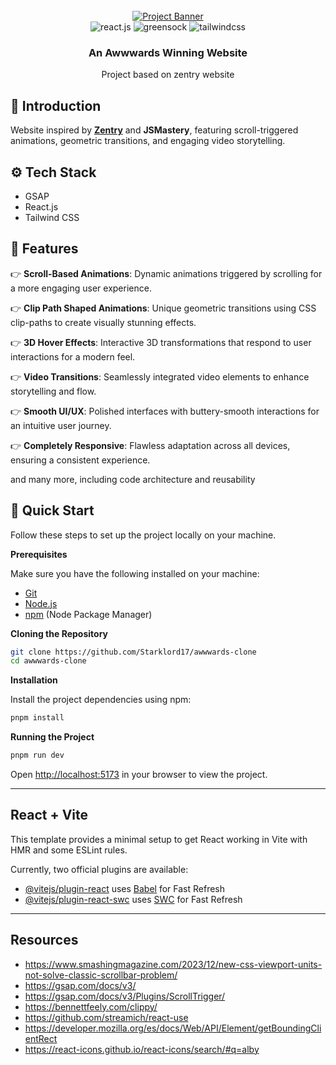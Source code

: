<div align="center">
  <br />
    <a href="https://zentry.com/" target="_blank">
      <img src="https://github.com/user-attachments/assets/ab600f24-f4d9-4cef-8f1e-3fd9194afb30" alt="Project Banner">
    </a>
  <br />

  <div>
    <img src="https://img.shields.io/badge/-React_JS-black?style=for-the-badge&logoColor=white&logo=react&color=61DAFB" alt="react.js" />
    <img src="https://img.shields.io/badge/-GSAP-black?style=for-the-badge&logoColor=white&logo=greensock&color=88CE02" alt="greensock" />
    <img src="https://img.shields.io/badge/-Tailwind_CSS-black?style=for-the-badge&logoColor=white&logo=tailwindcss&color=06B6D4" alt="tailwindcss" />
  </div>

  <h3 align="center">An Awwwards Winning Website</h3>

   <div align="center">
     Project based on zentry website
    </div>
</div>

## <a name="introduction">🤖 Introduction</a>

Website inspired by **[Zentry](https://zentry.com/)** and **JSMastery**, featuring scroll-triggered animations, geometric transitions, and engaging video storytelling.

## <a name="tech-stack">⚙️ Tech Stack</a>

- GSAP
- React.js
- Tailwind CSS

## <a name="features">🔋 Features</a>

👉 **Scroll-Based Animations**: Dynamic animations triggered by scrolling for a more engaging user experience.

👉 **Clip Path Shaped Animations**: Unique geometric transitions using CSS clip-paths to create visually stunning effects.

👉 **3D Hover Effects**: Interactive 3D transformations that respond to user interactions for a modern feel.

👉 **Video Transitions**: Seamlessly integrated video elements to enhance storytelling and flow.

👉 **Smooth UI/UX**: Polished interfaces with buttery-smooth interactions for an intuitive user journey.

👉 **Completely Responsive**: Flawless adaptation across all devices, ensuring a consistent experience.

and many more, including code architecture and reusability

## <a name="quick-start">🤸 Quick Start</a>

Follow these steps to set up the project locally on your machine.

**Prerequisites**

Make sure you have the following installed on your machine:

- [Git](https://git-scm.com/)
- [Node.js](https://nodejs.org/en)
- [npm](https://www.npmjs.com/) (Node Package Manager)

**Cloning the Repository**

```bash
git clone https://github.com/Starklord17/awwwards-clone
cd awwwards-clone
```

**Installation**

Install the project dependencies using npm:

```bash
pnpm install
```

**Running the Project**

```bash
pnpm run dev
```

Open [http://localhost:5173](http://localhost:5173) in your browser to view the project.

---

## React + Vite

This template provides a minimal setup to get React working in Vite with HMR and some ESLint rules.

Currently, two official plugins are available:

- [@vitejs/plugin-react](https://github.com/vitejs/vite-plugin-react/blob/main/packages/plugin-react/README.md) uses [Babel](https://babeljs.io/) for Fast Refresh
- [@vitejs/plugin-react-swc](https://github.com/vitejs/vite-plugin-react-swc) uses [SWC](https://swc.rs/) for Fast Refresh

---

## Resources

- https://www.smashingmagazine.com/2023/12/new-css-viewport-units-not-solve-classic-scrollbar-problem/
- https://gsap.com/docs/v3/
- https://gsap.com/docs/v3/Plugins/ScrollTrigger/
- https://bennettfeely.com/clippy/
- https://github.com/streamich/react-use
- https://developer.mozilla.org/es/docs/Web/API/Element/getBoundingClientRect
- https://react-icons.github.io/react-icons/search/#q=alby